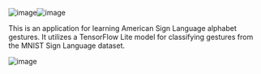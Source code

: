 ![image](https://github.com/fikkkkus/LearnGestures/assets/150596519/757ddfd3-fe83-44f5-a671-c75780de8a81)![image](https://github.com/fikkkkus/LearnGestures/assets/150596519/68cb01fd-3e8a-427e-8987-ae375f6b7521)

This is an application for learning American Sign Language alphabet gestures. It utilizes a TensorFlow Lite model for classifying gestures from the MNIST Sign Language dataset.

![image](https://github.com/fikkkkus/LearnGestures/assets/150596519/bbbd1484-b627-4c9f-859d-32779668e58b)

 
